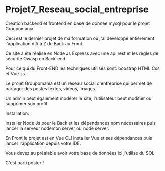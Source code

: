 # Projet7_Reseau_social_entreprise
Creation backend et frontend en base de donnee mysql pour le projet Groupomania


Ceci est le dernier projet de ma formation où j'ai développé entièrement l'application d'A à Z du Back au Front.

Ce site à été réalisé en Node Js Express avec une api rest et les règles de sécurité Owasp en Back-end.

Pour ce qui du Front-END les techniques utilisés sont: boostrap HTML Css et Vue .js.

Le projet Groupomania est un réseau social d'entreprise qui permet de partager des postes textes, vidéos, images.

Un admin peut également modérer le site, l'utilisateur peut modifier ou supprimer son profil.


Installation:

Installer Node Js pour le Back et les dépendances npm nécessaires puis lancer la serveur nodemon server ou node server.

En Front le projet est en Vue CLI installer Vue et ses dépendances puis lancer l'application depuis votre IDE.

Vous devez au préalable avoir votre base de données ici j'utilise du SQL.

C'est parti poster !
